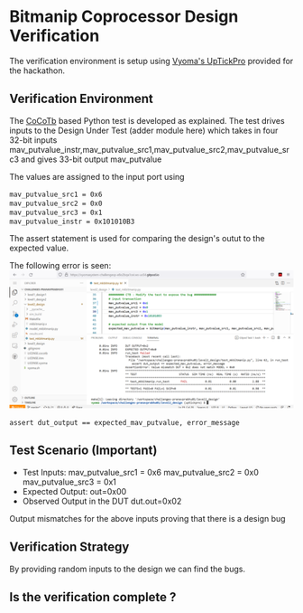 # Bitmanip Coprocessor Design Verification

The verification environment is setup using [Vyoma's UpTickPro](https://vyomasystems.com) provided for the hackathon.

## Verification Environment

The [CoCoTb](https://www.cocotb.org/) based Python test is developed as explained. The test drives inputs to the Design Under Test (adder module here) which takes in four 32-bit inputs mav_putvalue_instr,mav_putvalue_src1,mav_putvalue_src2,mav_putvalue_src3 and gives 33-bit output mav_putvalue

The values are assigned to the input port using 
```
mav_putvalue_src1 = 0x6
mav_putvalue_src2 = 0x0
mav_putvalue_src3 = 0x1
mav_putvalue_instr = 0x101010B3
```

The assert statement is used for comparing the design's outut to the expected value.

The following error is seen:
![](https://github.com/vyomasystems-lab/challenges-pranavprabhu01/blob/master/level2_design/Screenshot%20(36).png)
```
assert dut_output == expected_mav_putvalue, error_message
```
## Test Scenario **(Important)**
- Test Inputs: mav_putvalue_src1 = 0x6 mav_putvalue_src2 = 0x0 mav_putvalue_src3 = 0x1
- Expected Output: out=0x00
- Observed Output in the DUT dut.out=0x02

Output mismatches for the above inputs proving that there is a design bug

## Verification Strategy
By providing random inputs to the design we can find the bugs.

## Is the verification complete ?
